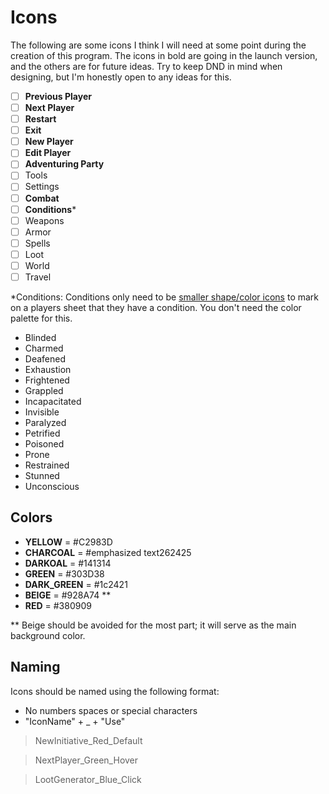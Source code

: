 # Icons
The following are some icons I think I will need at some point during the creation of this program. The icons in bold are going in the launch version, and the others are for future ideas. Try to keep DND in mind when designing, but I'm honestly open to any ideas for this.
 - [ ] **Previous Player**
 - [ ] **Next Player**
 - [ ] **Restart**
 - [ ] **Exit**
 - [ ] **New Player**
 - [ ] **Edit Player**
 - [ ] **Adventuring Party**
 - [ ] Tools
 - [ ] Settings
 - [ ] **Combat**
 - [ ] **Conditions***
 - [ ] Weapons
 - [ ] Armor
 - [ ] Spells
 - [ ] Loot
 - [ ] World
 - [ ] Travel

*Conditions:
Conditions only need to be [smaller shape/color icons](https://i.ya-webdesign.com/images/colorful-circle-png-8.png) to mark on a players sheet that they have a condition. You don't need the color palette for this.
 - Blinded
 - Charmed
 - Deafened
 - Exhaustion
 - Frightened
 - Grappled
 - Incapacitated
 - Invisible
 - Paralyzed
 - Petrified
 - Poisoned
 - Prone
 - Restrained
 - Stunned
 - Unconscious

 


## Colors
 - **YELLOW** = #C2983D
 - **CHARCOAL** = #emphasized text262425
 - **DARKOAL** = #141314
 - **GREEN** = #303D38
 - **DARK_GREEN** = #1c2421
 - **BEIGE** = #928A74 **
 - **RED** = #380909

** Beige should be avoided for the most part; it will serve as the main background color.
## Naming
Icons should be named using the following format:
 - No numbers spaces or special characters
 - "IconName" + _ + "Use" 
 
> NewInitiative_Red_Default

> NextPlayer_Green_Hover

> LootGenerator_Blue_Click
